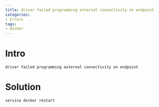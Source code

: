 ```yaml
---
title: driver failed programming external connectivity on endpoint
categories:
- Errors
tags:
- docker
---
```


# Intro

```
driver failed programming external connectivity on endpoint 
```

# Solution

```sh
service docker restart
```


